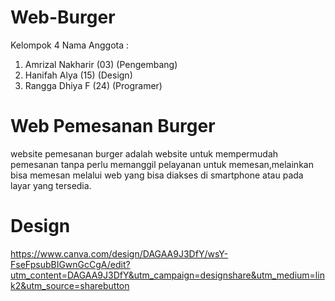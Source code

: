 # Web-Burger
Kelompok 4
Nama Anggota : 
1. Amrizal Nakharir (03) (Pengembang)
2. Hanifah Alya (15) (Design)
3. Rangga Dhiya F (24) (Programer)

# Web Pemesanan Burger
website pemesanan burger adalah website untuk mempermudah pemesanan tanpa perlu memanggil pelayanan untuk memesan,melainkan bisa memesan melalui web yang bisa diakses di smartphone atau pada layar yang tersedia.

# Design
https://www.canva.com/design/DAGAA9J3DfY/wsY-FseFpsubBIGwnGcCgA/edit?utm_content=DAGAA9J3DfY&utm_campaign=designshare&utm_medium=link2&utm_source=sharebutton


